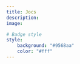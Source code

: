 ```yaml
---
title: Jocs
description:
image:

# Badge style
style:
    background: "#9568aa"
    color: "#fff"
---
```

